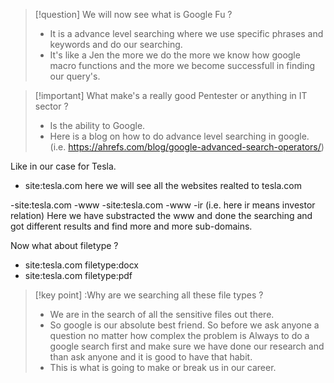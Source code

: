 >[!question] We will now see what is Google Fu ?
>- It is a advance level searching where we use specific phrases and keywords and do our searching.
>- It's like a Jen the more we do the more we know how google macro functions and the more we become successfull in finding our query's.


>[!important] What make's a really good Pentester or anything in IT sector ?
>- Is the ability to Google.
>- Here is a blog on how to do advance level searching in google. (i.e. https://ahrefs.com/blog/google-advanced-search-operators/) 



Like in our case for Tesla.

- site:tesla.com 
here we will see all the websites realted to tesla.com

-site:tesla.com -www
-site:tesla.com -www -ir (i.e. here ir means investor relation)
Here we have substracted the www and done the searching and got different results and find more and more sub-domains.

Now what about filetype ?
- site:tesla.com filetype:docx
- site:tesla.com filetype:pdf


>[!key point] :Why are we searching all these file types ?
>- We are in the search of all the sensitive files out there.
>- So google is our absolute best friend. So before we ask anyone a question no matter how complex the problem is Always to do a google search first and make sure we have done our research and than ask anyone and it is good to have that habit.
>- This is what is going to make or break us in our career.
